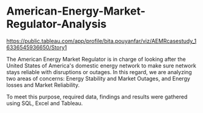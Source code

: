 # American-Energy-Market-Regulator-Analysis

https://public.tableau.com/app/profile/bita.pouyanfar/viz/AEMRcasestudy_16336545936650/Story1

The American Energy Market Regulator is in charge of looking after the United States of America's domestic energy network to make sure network stays reliable with disruptions or outages. In this regard, we are analyzing two areas of concerns: Energy Stability and Market Outages, and Energy losses and Market Reliability.

To meet this purpose, required data, findings and results were gathered using SQL, Excel and Tableau.

